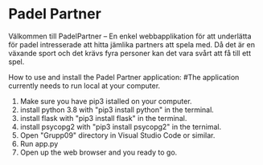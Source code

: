 # Padel Partner  
Välkommen till PadelPartner – En enkel webbapplikation för att underlätta för padel intresserade att hitta jämlika partners att spela med. Då det är en växande sport och det krävs fyra personer kan det vara svårt att få till ett spel.

How to use and install the Padel Partner application:
#The application currently needs to run local at your computer.

1. Make sure you have pip3 istalled on your computer.
2. install python 3.8 with "pip3 install python" in the terminal.
3. install flask with "pip3 install flask" in the terminal. 
4. install psycopg2 with "pip3 install psycopg2" in the ternimal.
5. Open "Grupp09" directory in Visual Studio Code or similar.
6. Run app.py
7. Open up the web browser and you ready to go.
